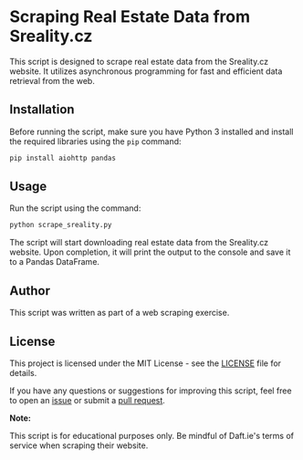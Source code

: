 # Scraping Real Estate Data from Sreality.cz

This script is designed to scrape real estate data from the Sreality.cz website. It utilizes asynchronous programming for fast and efficient data retrieval from the web.

## Installation

Before running the script, make sure you have Python 3 installed and install the required libraries using the `pip` command:

```bash
pip install aiohttp pandas
```

## Usage

Run the script using the command:

```bash
python scrape_sreality.py
```

The script will start downloading real estate data from the Sreality.cz website. Upon completion, it will print the output to the console and save it to a Pandas DataFrame.

## Author

This script was written as part of a web scraping exercise.

## License

This project is licensed under the MIT License - see the [LICENSE](LICENSE) file for details.

If you have any questions or suggestions for improving this script, feel free to open an [issue](https://github.com/peterkacmarik/web-scraping-sreality/issues) or submit a [pull request](https://github.com/peterkacmarik/web-scraping-sreality/pulls).

**Note:**

This script is for educational purposes only. Be mindful of Daft.ie's terms of service when scraping their website.
